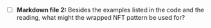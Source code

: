 - [ ] **Markdown file 2:** Besides the examples listed in the code and the reading, what might the wrapped NFT pattern be used for?
